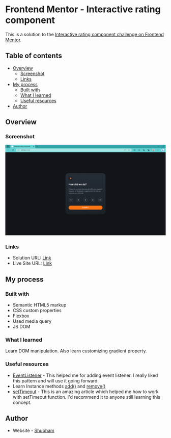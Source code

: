 # Frontend Mentor - Interactive rating component

This is a solution to the [Interactive rating component challenge on Frontend Mentor](https://www.frontendmentor.io/challenges/interactive-rating-component-koxpeBUmI). 

## Table of contents

- [Overview](#overview)
  - [Screenshot](#screenshot)
  - [Links](#links)
- [My process](#my-process)
  - [Built with](#built-with)
  - [What I learned](#what-i-learned)
  - [Useful resources](#useful-resources)
- [Author](#author)


## Overview


### Screenshot

![](./images/interactive-screenshot.png)


### Links

- Solution URL:  [Link](https://github.com/TJ-Shubham/Interactive-rating-component)
- Live Site URL: [Link](https://tj-shubham.github.io/Interactive-rating-component/)

## My process

### Built with

- Semantic HTML5 markup
- CSS custom properties
- Flexbox
- Used media query
- JS DOM


### What I learned

Learn DOM manipulation. Also learn customizing gradient property.


### Useful resources

- [EventListener](https://developer.mozilla.org/en-US/docs/Learn/JavaScript/Building_blocks/Events) - This helped me for adding event listener. I really liked this pattern and will use it going forward.
- Learn Instance methods [add()](https://developer.mozilla.org/en-US/docs/Web/API/DOMTokenList/add) and [remove()](https://developer.mozilla.org/en-US/docs/Web/API/DOMTokenList/remove)
- [setTimeout](https://developer.mozilla.org/en-US/docs/Web/API/setTimeout ) - This is an amazing article which helped me how to work with setTimeout function. I'd recommend it to anyone still learning this concept.


## Author

- Website - [Shubham](https://github.com/TJ-Shubham)
